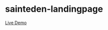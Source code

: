 # sainteden-landingpage
[Live Demo](https://rawcdn.githack.com/isskhaell/sainteden-landingpage/918cc8895b6a007cbc39b8d1d88f5feef4be373a/LandingPage/index.html)
